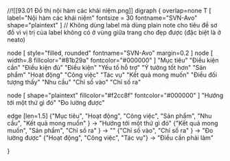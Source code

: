 //![[93.01 Đồ thị nội hàm các khái niệm.png]]
digraph {
overlap=none
T [ label="Nội hàm các khái niệm" fontsize = 30 fontname="SVN-Avo" shape="plaintext" ]	// Không dùng label mà dùng plain note cho tiêu đề sơ đồ vì vị trị của label không có ở vùng giữa trang cho đẹp được (đặc biệt là ở neato) 

node [ style="filled, rounded" fontname="SVN-Avo" margin=0.2 ]
node [ width=.8 fillcolor="#81b29a" fontcolor="#000000" ]
"Mục tiêu"
"Điều kiện cần"
"Điều kiện đủ"
"Điều kiện"
"Yếu tố hỗ trợ"
"Ý tưởng tốt hơn"
"Sản phẩm"
"Hoạt động"
"Công việc"
"Tác vụ"
"Kết quả mong muốn"
"Điều đối tượng thấy"
"Nhu cầu"
"Chỉ số vào"
"Chỉ số ra"

node [ shape="plaintext" fillcolor="#f2cc8f" fontcolor="#000000" ]
"Hướng tới một thứ gì đó"
"Đo lường được" 

edge [len=1.5]
{"Mục tiêu", "Hoạt động", "Công việc", "Sản phẩm", "Nhu cầu", "Kết quả mong muốn" } -> "Hướng tới một thứ gì đó"
{"Kết quả mong muốn", "Sản phẩm", "Chỉ số ra" } -> "" 
{"Chỉ số vào", "Chỉ số ra" } -> "Đo lường được"
{"Hoạt động", "Công việc", "Tác vụ"} -> "Điều cần phải làm"  

}

